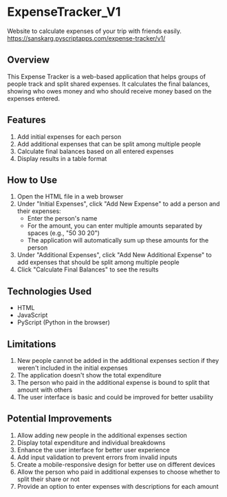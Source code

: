 # ExpenseTracker_V1
Website to calculate expenses of your trip with friends easily.
https://sanskarg.pyscriptapps.com/expense-tracker/v1/

## Overview
This Expense Tracker is a web-based application that helps groups of people track and split shared expenses. It calculates the final balances, showing who owes money and who should receive money based on the expenses entered.

## Features
1. Add initial expenses for each person
2. Add additional expenses that can be split among multiple people
3. Calculate final balances based on all entered expenses
4. Display results in a table format

## How to Use
1. Open the HTML file in a web browser
2. Under "Initial Expenses", click "Add New Expense" to add a person and their expenses:
   - Enter the person's name
   - For the amount, you can enter multiple amounts separated by spaces (e.g., "50 30 20")
   - The application will automatically sum up these amounts for the person
3. Under "Additional Expenses", click "Add New Additional Expense" to add expenses that should be split among multiple people
4. Click "Calculate Final Balances" to see the results

## Technologies Used
- HTML
- JavaScript
- PyScript (Python in the browser)

## Limitations
1. New people cannot be added in the additional expenses section if they weren't included in the initial expenses
2. The application doesn't show the total expenditure
3. The person who paid in the additional expense is bound to split that amount with others
4. The user interface is basic and could be improved for better usability

## Potential Improvements
1. Allow adding new people in the additional expenses section
2. Display total expenditure and individual breakdowns
3. Enhance the user interface for better user experience
4. Add input validation to prevent errors from invalid inputs
5. Create a mobile-responsive design for better use on different devices
6. Allow the person who paid in additional expenses to choose whether to split their share or not
7. Provide an option to enter expenses with descriptions for each amount
